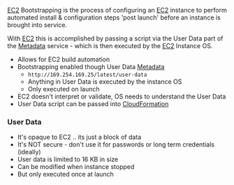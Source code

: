 [EC2](EC2.md) Bootstrapping is the process of configuring an [EC2](EC2.md) instance to perform automated install & configuration steps 'post launch' before an instance is brought into service.

With [EC2](EC2.md) this is accomplished by passing a script via the User Data part of the [Metadata](Metadata.md) service - which is then executed by the [EC2](EC2.md) Instance OS.

- Allows for EC2 build automation
- Bootstrapping enabled though User Data [Metadata](Metadata.md)
	- `http://169.254.169.25/latest/user-data`
	- Anything in User Data is executed by the instance OS
	- Only executed on launch
- EC2 doesn't interpret or validate, OS needs to understand the User Data
- User Data script can be passed into [CloudFormation](../CloudFormation/CloudFormation.md)

### User Data
- ﻿﻿It's opaque to EC2 .. its just a block of data
- ﻿﻿It's NOT secure - don't use it for passwords or long term credentials (ideally)
- ﻿﻿User data is limited to 16 KB in size
- ﻿﻿Can be modified when instance stopped
- ﻿﻿But only executed once at launch
